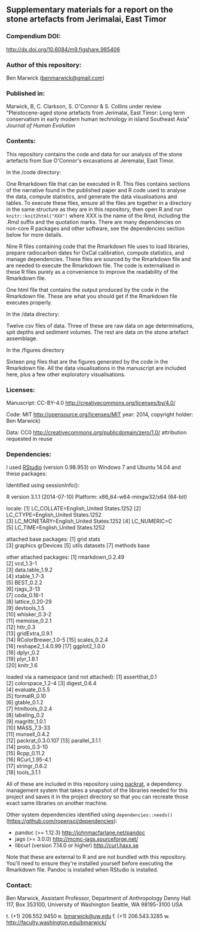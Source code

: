 ## Supplementary materials for a report on the stone artefacts from Jerimalai, East Timor

### Compendium DOI: 
 
http://dx.doi.org/10.6084/m9.figshare.985406

### Author of this repository:

Ben Marwick (benmarwick@gmail.com)

### Published in: 

 Marwick, B, C. Clarkson, S. O'Connor & S. Collins under review "Pleistocene-aged stone artefacts from Jerimalai, East Timor: Long term conservatism in early modern human technology in island Southeast Asia" _Journal of Human Evolution_

### Contents:

This repository contains the code and data for our analysis of the stone artefacts from Sue O'Connor's excavations at Jeremalai, East Timor.

In the /code directory: 

One Rmarkdown file that can be executed in R. This files contains sections of the narrative found in the published paper and R code used to analyse the data, compute statistics, and generate the data visualisations and tables. To execute these files, ensure all the files are together in a directory in the same structure as they are in this repository, then open R and run `knitr::knit2html("XXX")` where XXX is the name of the Rmd, including the .Rmd suffix and the quotation marks. There are many dependencies on non-core R packages and other software, see the dependencies section below for more details.
 
Nine R files containing code that the Rmarkdown file uses to load libraries, prepare radiocarbon dates for OxCal calibration, compute statistics, and manage dependencies. These files are sourced by the Rmarkdown file and are needed to execute the Rmarkdown file. The code is externalised in these R files purely as a convenience to improve the readability of the Rmarkdown file.  

One html file that contains the output produced by the code in the Rmarkdown file. These are what you should get if the Rmarkdown file executes properly.

In the /data directory:

Twelve csv files of data. Three of these are raw data on age determinations, spit depths and sediment volumes. The rest are data on the stone artefact assemblage. 

In the /figures directory

Sixteen png files that are the figures generated by the code in the Rmarkdown file. All the data visualisations in the manuscript are included here, plus a few other exploratory visualisations.

### Licenses:

Manuscript:  CC-BY-4.0 http://creativecommons.org/licenses/by/4.0/

Code: MIT http://opensource.org/licenses/MIT year: 2014, copyright holder: Ben Marwick)

Data: CC0 http://creativecommons.org/publicdomain/zero/1.0/ attribution requested in reuse

### Dependencies:

I used [RStudio](http://www.rstudio.com/products/rstudio/) (version 0.98.953) on Windows 7 and Ubuntu 14.04 and these packages:

Identified using sessionInfo():

R version 3.1.1 (2014-07-10)
Platform: x86_64-w64-mingw32/x64 (64-bit)

locale:
[1] LC_COLLATE=English_United States.1252 
[2] LC_CTYPE=English_United States.1252   
[3] LC_MONETARY=English_United States.1252
[4] LC_NUMERIC=C                          
[5] LC_TIME=English_United States.1252    

attached base packages:
[1] grid      stats    
[3] graphics  grDevices
[5] utils     datasets 
[7] methods   base     

other attached packages:
 [1] rmarkdown_0.2.49  
 [2] vcd_1.3-1         
 [3] data.table_1.9.2  
 [4] xtable_1.7-3      
 [5] BEST_0.2.2        
 [6] rjags_3-13        
 [7] coda_0.16-1       
 [8] lattice_0.20-29   
 [9] devtools_1.5      
[10] whisker_0.3-2     
[11] memoise_0.2.1     
[12] httr_0.3          
[13] gridExtra_0.9.1   
[14] RColorBrewer_1.0-5
[15] scales_0.2.4      
[16] reshape2_1.4.0.99 
[17] ggplot2_1.0.0     
[18] dplyr_0.2         
[19] plyr_1.8.1        
[20] knitr_1.6         

loaded via a namespace (and not attached):
 [1] assertthat_0.1   
 [2] colorspace_1.2-4 
 [3] digest_0.6.4     
 [4] evaluate_0.5.5   
 [5] formatR_0.10     
 [6] gtable_0.1.2     
 [7] htmltools_0.2.4  
 [8] labeling_0.2     
 [9] magrittr_1.0.1   
[10] MASS_7.3-33      
[11] munsell_0.4.2    
[12] packrat_0.3.0.107
[13] parallel_3.1.1   
[14] proto_0.3-10     
[15] Rcpp_0.11.2      
[16] RCurl_1.95-4.1   
[17] stringr_0.6.2    
[18] tools_3.1.1  

All of these are included in this repository using [packrat](http://rstudio.github.io/packrat/), a dependency management system that takes a snapshot of the libraries needed for this project and saves it in the project directory so that you can recreate those exact same libraries on another machine. 

Other system dependencies identified using `dependencies::needs()` (https://github.com/ropensci/dependencies): 

- pandoc (>= 1.12.3) http://johnmacfarlane.net/pandoc
- jags (>= 3.0.0) http://mcmc-jags.sourceforge.net/
- libcurl (version 7.14.0 or higher) http://curl.haxx.se

Note that these are external to R and are not bundled with this repository. You'll need to ensure they're installed yourself before executing the Rmarkdown file. Pandoc is installed when RStudio is installed.

### Contact: 

Ben Marwick, Assistant Professor, Department of Anthropology
Denny Hall 117, Box 353100, University of Washington
Seattle, WA 98195-3100 USA

t. (+1) 206.552.9450   e. bmarwick@uw.edu
f. (+1) 206.543.3285   w. http://faculty.washington.edu/bmarwick/ 